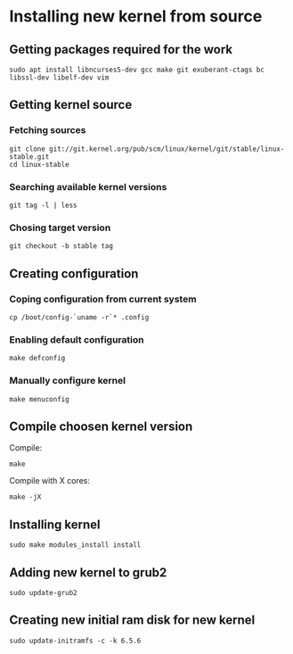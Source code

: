 # Installing new kernel from source
## Getting packages required for the work
```
sudo apt install libncurses5-dev gcc make git exuberant-ctags bc libssl-dev libelf-dev vim
```
## Getting kernel source
### Fetching sources
```
git clone git://git.kernel.org/pub/scm/linux/kernel/git/stable/linux-stable.git
cd linux-stable
```
### Searching available kernel versions
```
git tag -l | less
```

### Chosing target version
```
git checkout -b stable tag
```
## Creating configuration
### Coping configuration from current system
```
cp /boot/config-`uname -r`* .config
```
###  Enabling default configuration
```
make defconfig
```
### Manually configure kernel
```
make menuconfig
```
## Compile choosen kernel version
Compile:
```
make
```
Compile with X cores:
```
make -jX
```
## Installing kernel
```
sudo make modules_install install
```
## Adding new kernel to grub2
```
sudo update-grub2
```
## Creating new initial ram disk for new kernel
```
sudo update-initramfs -c -k 6.5.6
```
